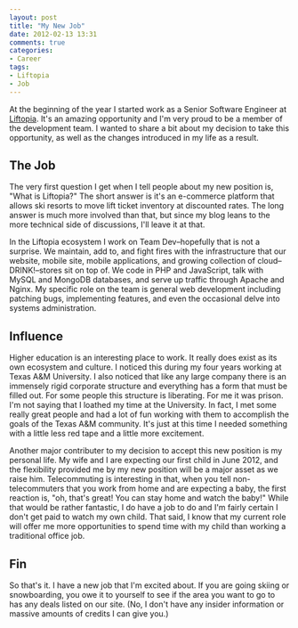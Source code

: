 ```yaml
---
layout: post
title: "My New Job"
date: 2012-02-13 13:31
comments: true
categories: 
- Career
tags:
- Liftopia
- Job
---
```


At the beginning of the year I started work as a Senior Software Engineer at [Liftopia](http://www.liftopia.com). It's an amazing opportunity and I'm very proud to be a member of the development team. I wanted to share a bit about my decision to take this opportunity, as well as the changes introduced in my life as a result.

## The Job

The very first question I get when I tell people about my new position is, "What is Liftopia?" The short answer is it's an e-commerce platform that allows ski resorts to move lift ticket inventory at discounted rates. The long answer is much more involved than that, but since my blog leans to the more technical side of discussions, I'll leave it at that.

In the Liftopia ecosystem I work on Team Dev–hopefully that is not a surprise. We maintain, add to, and fight fires with the infrastructure that our website, mobile site, mobile applications, and growing collection of cloud–DRINK!–stores sit on top of. We code in PHP and JavaScript, talk with MySQL and MongoDB databases, and serve up traffic through Apache and Nginx. My specific role on the team is general web development including patching bugs, implementing features, and even the occasional delve into systems administration.

## Influence

Higher education is an interesting place to work. It really does exist as its own ecosystem and culture. I noticed this during my four years working at Texas A&M University. I also noticed that like any large company there is an immensely rigid corporate structure and everything has a form that must be filled out. For some people this structure is liberating. For me it was prison. I'm not saying that I loathed my time at the University. In fact, I met some really great people and had a lot of fun working with them to accomplish the goals of the Texas A&M community. It's just at this time I needed something with a little less red tape and a little more excitement.

Another major contributer to my decision to accept this new position is my personal life. My wife and I are expecting our first child in June 2012, and the flexibility provided me by my new position will be a major asset as we raise him. Telecommuting is interesting in that, when you tell non-telecommuters that you work from home and are expecting a baby, the first reaction is, "oh, that's great! You can stay home and watch the baby!" While that would be rather fantastic, I do have a job to do and I'm fairly certain I don't get paid to watch my own child. That said, I know that my current role will offer me more opportunities to spend time with my child than working a traditional office job.

## Fin

So that's it. I have a new job that I'm excited about. If you are going skiing or snowboarding, you owe it to yourself to see if the area you want to go to has any deals listed on our site. (No, I don't have any insider information or massive amounts of credits I can give you.)
